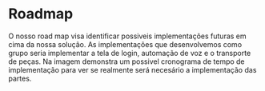 # Roadmap

O nosso road map visa identificar possiveis implementações futuras em cima da nossa solução. As implementações que desenvolvemos como grupo seria implementar a tela de login, automação de voz e o transporte de peças. Na imagem demonstra um possivel cronograma de tempo de implementação para ver se realmente será necesário a implementação das partes.


